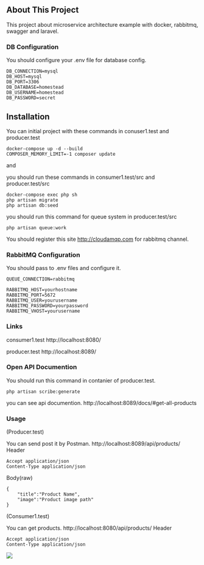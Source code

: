
## About This Project

This project about microservice architecture example with 
docker,
rabbitmq,
swagger
and
laravel.

### DB Configuration

You should configure your .env file for database config.

    DB_CONNECTION=mysql
    DB_HOST=mysql
    DB_PORT=3306
    DB_DATABASE=homestead
    DB_USERNAME=homestead
    DB_PASSWORD=secret
    
## Installation 

You can initial project with these commands
in conuser1.test
and
producer.test

    docker-compose up -d --build
    COMPOSER_MEMORY_LIMIT=-1 composer update

and 

you should run these commands 
in consumer1.test/src
and
producer.test/src

    docker-compose exec php sh 
    php artisan migrate
    php artisan db:seed

 
you should run this command for queue system 
in producer.test/src
    
    php artisan queue:work


You should register this site
http://cloudamqp.com
for rabbitmq channel.

### RabbitMQ Configuration
You should pass to .env files and configure it.

    QUEUE_CONNECTION=rabbitmq

    RABBITMQ_HOST=yourhostname
    RABBITMQ_PORT=5672
    RABBITMQ_USER=yourusername
    RABBITMQ_PASSWORD=yourpassword
    RABBITMQ_VHOST=yourusername

### Links
consumer1.test 
http://localhost:8080/

producer.test 
http://localhost:8089/

### Open API Documention
You should run this command in contanier of producer.test.

    php artisan scribe:generate
    
you can see api documention.
http://localhost:8089/docs/#get-all-products

### Usage
(Producer.test)

You can send post it by Postman.
http://localhost:8089/api/products/
Header
    
    Accept application/json
    Content-Type application/json
Body(raw)
    
    {
        "title":"Product Name",
        "image":"Product image path"
    }

(Consumer1.test)

You can get products.
http://localhost:8080/api/products/
Header
    
    Accept application/json
    Content-Type application/json


![](http://recaicansiz.com/photos/swagger/1.png)
